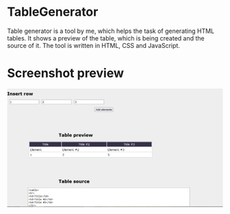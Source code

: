 # TableGenerator
Table generator is a tool by me, which helps the task of generating HTML tables. It shows a preview of the table, which is being created and the source of it. The tool is written in HTML, CSS and JavaScript.



# Screenshot preview
![Menu screenshot](TableGenerator-preview.png?raw=true "Screenshot preview - table generator v0.1")
